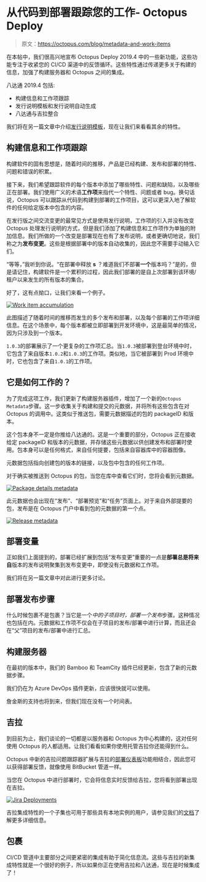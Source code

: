 # 从代码到部署跟踪您的工作- Octopus Deploy

> 原文：<https://octopus.com/blog/metadata-and-work-items>

在本帖中，我们很高兴地宣布 Octopus Deploy 2019.4 中的一些新功能，这些功能专注于收紧您的 CI/CD 渠道中的反馈循环。这些特性通过传递更多关于构建的信息，加强了构建服务器和 Octopus 之间的集成。

八达通 2019.4 包括:

*   构建信息和工作项跟踪
*   发行说明模板和发行说明自动生成
*   八达通与吉拉整合

我们将在另一篇文章中介绍[发行说明模板](/blog/release-notes-templates)，现在让我们来看看其余的特性。

## 构建信息和工作项跟踪

构建软件的固有思想是，随着时间的推移，产品是已经构建、发布和部署的特性、问题和错误的积累。

接下来，我们希望跟踪软件的每个版本中添加了哪些特性、问题和缺陷，以及哪些正在部署。我们使用广义的术语**工作项**来指代一个特性、问题或者 bug。换句话说，Octopus 可以跟踪从代码到构建到部署的工作项目，这可以更深入地了解软件的任何给定版本中包含的内容。

在发行版之间交流变更的最常见方式是使用发行说明，工作项的引入并没有改变 Octopus 处理发行说明的方式，但是我们添加了构建信息和工作项作为单独的附加信息。我们所做的一个改变是部署现在也有了发布说明，或者更确切地说，我们称之为**发布变更**。这些是根据部署中的版本自动收集的，因此您不需要手动输入它们。

“等等，”我听到你说。“在部署中释放 **s** ？难道我们不部署**一个**版本吗？”是的，但是请记住，构建软件是一个累积的过程，因此我们部署的是自上次部署到该环境/租户以来发生的所有版本的集合。

好了，这有点拗口，让我们来看一个例子。

[![Work item accumulation](img/673fa8a8e78fff778a703a197d5eec2b.png)](#)

此图描述了随着时间的推移而发生的多个发布和部署，以及每个部署的工作项详细信息。在这个场景中，每个版本都被立即部署到开发环境中，这是最简单的情况，因为只涉及到一个版本。

`1.0.3`的部署展示了一个更复杂的工作项汇总。当`1.0.3`被部署到登台环境中时，它包含了来自版本`1.0.2`和`1.0.3`的工作项。类似地，当它被部署到 Prod 环境中时，它也包含了来自`1.0.1`的工作项。

## 它是如何工作的？

为了完成这项工作，我们更新了构建服务器插件，增加了一个新的`Octopus Metadata`步骤。这一步收集关于构建和提交的元数据，并将所有这些包含在对 Octopus 的调用中。这类似于推送包，需要元数据描述的包的 packageID 和版本。

这个包本身不一定是你推给八达通的。这是一个重要的部分，Octopus 正在接收给定 packageID 和版本的元数据，并存储这些元数据以供创建发布和部署时使用。包本身可以是任何格式，来自任何提要，包括来自容器库中的容器图像。

元数据包括指向创建包的版本的链接，以及包中包含的任何工作项。

对于确实被推送到 Octopus 的包，当您在库中查看它们时，您将会看到元数据。

[![Package details metadata](img/d8dd5b8a8d720d900d55720fe73bb442.png)](#)

此元数据也会出现在“发布”、“部署预览”和“任务”页面上。对于来自外部提要的包，发布是在 Octopus 门户中看到包的元数据的第一个点。

[![Release metadata](img/79e86c706f41d16d9b226b6a51ed12b5.png)](#)

## 部署变量

正如我们上面提到的，部署已经扩展到包括“发布变更”重要的一点是**部署总是将来自**版本的发布说明聚集到发布变更中，即使没有元数据和工作项。

我们将在另一篇文章中对此进行更多讨论。

## 部署发布步骤

什么时候包裹不是包裹？当它是一个*中的子项目时，部署一个发布*步骤。这种情况也包括在内。元数据和工作项不仅会在子项目的发布/部署中进行计算，而且还会在“父”项目的发布/部署中进行汇总。

## 构建服务器

在最初的版本中，我们的 Bamboo 和 TeamCity 插件已经更新，包含了新的元数据步骤。

我们仍在为 Azure DevOps 插件更新，应该很快就可以使用。

詹金斯的支持也将到来，但我们现在没有一个时间表。

## 吉拉

到目前为止，我们谈论的一切都是以服务器和 Octopus 为中心构建的，这对任何使用 Octopus 的人都适用。让我们看看如果你使用托管吉拉你还能得到什么。

Octopus 中新的吉拉问题跟踪器扩展与吉拉的[部署仪表板](https://confluence.atlassian.com/bamboo/viewing-bamboo-activity-in-jira-applications-399377384.html)功能相结合，因此您可以获得部署反馈，就像使用 BitBucket 管道一样。

当您在 Octopus 中进行部署时，它会将信息实时反馈给吉拉，您将看到部署出现在吉拉。

[![Jira Deployments](img/1ef7093c989e09e16aeb1a016486cb3c.png)](#)

吉拉集成特性的一个子集也可用于那些具有本地实例的用户，请参见我们的[文档](https://g.octopushq.com/JiraIssueTracker)了解更多详细信息。

## 包裹

CI/CD 管道中主要部分之间更紧密的集成有助于简化信息流。这些与吉拉的新集成特性就是一个很好的例子，所以如果你正在使用吉拉和八达通，现在是时候集成了！